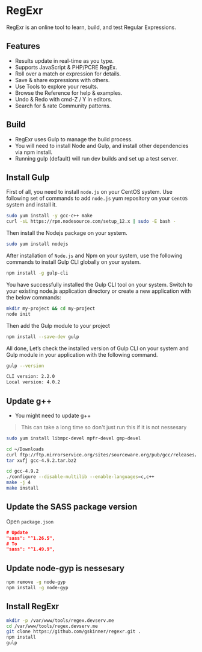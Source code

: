 # RegExr

RegExr is an online tool to learn, build, and test Regular Expressions.

## Features

- Results update in real-time as you type.
- Supports JavaScript & PHP/PCRE RegEx.
- Roll over a match or expression for details.
- Save & share expressions with others.
- Use Tools to explore your results.
- Browse the Reference for help & examples.
- Undo & Redo with cmd-Z / Y in editors.
- Search for & rate Community patterns.

## Build

- RegExr uses Gulp to manage the build process. 
- You will need to install Node and Gulp, and install other dependencies via npm install. 
- Running gulp (default) will run dev builds and set up a test server.

## Install Gulp

First of all, you need to install `node.js` on your CentOS system. Use following set of commands to add `node.js` yum repository on your `CentOS` system and install it.

```sh
sudo yum install -y gcc-c++ make
curl -sL https://rpm.nodesource.com/setup_12.x | sudo -E bash -
```

Then install the Nodejs package on your system.

```sh
sudo yum install nodejs
```

After installation of `Node.js` and Npm on your system, use the following commands to install Gulp CLI globally on your system.

```sh
npm install -g gulp-cli
```

You have successfully installed the Gulp CLI tool on your system. Switch to your existing node.js application directory or create a new application with the below commands:

```sh
mkdir my-project && cd my-project
node init
```

Then add the Gulp module to your project

```sh
npm install --save-dev gulp
```

All done, Let’s check the installed version of Gulp CLI on your system and Gulp module in your application with the following command.

```sh
gulp --version

CLI version: 2.2.0
Local version: 4.0.2
```

## Update g++

- You might need to update g++

> This can take a long time so don't just run this if it is not nessesary

```sh
sudo yum install libmpc-devel mpfr-devel gmp-devel

cd ~/Downloads
curl ftp://ftp.mirrorservice.org/sites/sourceware.org/pub/gcc/releases/gcc-4.9.2/gcc-4.9.2.tar.bz2 -O
tar xvfj gcc-4.9.2.tar.bz2

cd gcc-4.9.2
./configure --disable-multilib --enable-languages=c,c++
make -j 4
make install
```

## Update the SASS package version

Open `package.json`

```json
# Update
"sass": "^1.26.5",
# To
"sass": "^1.49.9",
```

## Update node-gyp is nessesary

```sh
npm remove -g node-gyp
npm install -g node-gyp
```

## Install RegExr

```sh
mkdir -p /var/www/tools/regex.devserv.me
cd /var/www/tools/regex.devserv.me
git clone https://github.com/gskinner/regexr.git .
npm install
gulp
```